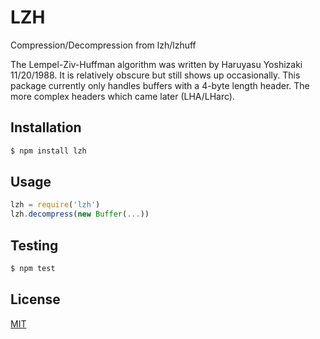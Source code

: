# LZH

Compression/Decompression from lzh/lzhuff

The Lempel-Ziv-Huffman algorithm was written by Haruyasu Yoshizaki 11/20/1988. It is relatively obscure but still shows up occasionally. This package currently only handles buffers with a 4-byte length header. The more complex headers which came later (LHA/LHarc).

## Installation

```bash
$ npm install lzh
```

## Usage

```js
lzh = require('lzh')
lzh.decompress(new Buffer(...))
```

## Testing

```bash
$ npm test
```

## License

  [MIT](LICENSE)
